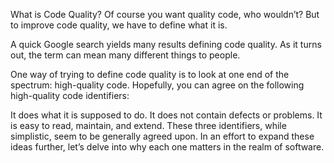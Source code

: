 What is Code Quality?
Of course you want quality code, who wouldn’t? But to improve code quality, we have to define what it is.

A quick Google search yields many results defining code quality. As it turns out, the term can mean many different things to people.

One way of trying to define code quality is to look at one end of the spectrum: high-quality code. Hopefully, you can agree on the following high-quality code identifiers:

It does what it is supposed to do.
It does not contain defects or problems.
It is easy to read, maintain, and extend.
These three identifiers, while simplistic, seem to be generally agreed upon. In an effort to expand these ideas further, let’s delve into why each one matters in the realm of software.